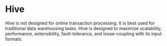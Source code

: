 # Hive
Hive is not designed for online transaction processing. It is best used for traditional data warehousing tasks. Hive is designed to maximize scalability, performance, extensibility, fault-tolerance, and loose-coupling with its input formats.
